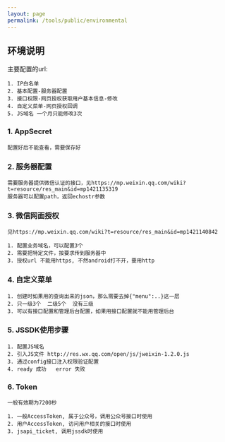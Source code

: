 ```yaml
---
layout: page
permalink: /tools/public/environmental
---
```


## 环境说明

主要配置的url:

    1. IP白名单
    2. 基本配置-服务器配置
    3. 接口权限-网页授权获取用户基本信息-修改
    4. 自定义菜单-网页授权回调
    5. JS域名 一个月只能修改3次

### 1. AppSecret
    配置好后不能查看，需要保存好

### 2. 服务器配置
    需要服务器提供微信认证的接口，见https://mp.weixin.qq.com/wiki?t=resource/res_main&id=mp1421135319
    服务器可以配置path，返回echostr参数

### 3. 微信网面授权
    见https://mp.weixin.qq.com/wiki?t=resource/res_main&id=mp1421140842

    1. 配置业务域名，可以配置3个
    2. 需要把特定文件，按要求传到服务器中
    3. 授权url 不能用https, 不然android打不开，要用http


### 4. 自定义菜单

    1. 创建时如果用的查询出来的json，那么需要去掉{"menu":..}这一层
    2. 只一级3个  二级5个  没有三级
    3. 可以有接口配置和管理后台配置，如果用接口配置就不能用管理后台

### 5. JSSDK使用步骤
    
    1. 配置JS域名
    2. 引入JS文件 http://res.wx.qq.com/open/js/jweixin-1.2.0.js
    3. 通过config接口注入权限验证配置
    4. ready 成功   error 失败

### 6. Token
    一般有效期为7200秒

    1. 一般AccessToken, 属于公众号，调用公众号接口时使用
    2. 用户AccessToken, 访问用户相关的接口时使用
    3. jsapi_ticket, 调用jssdk时使用
